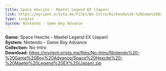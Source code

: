 ```yaml
---
title: Space Hexcite - Maetel Legend EX (Japan)
link: https://myrient.erista.me/files/No-Intro/Nintendo%20-%20Game%20Boy%20Advance/Space%20Hexcite%20-%20Maetel%20Legend%20EX%20(Japan).zip
type: single1
System: Nintendo - Game Boy Advance
---
```

<b>Game:</b> Space Hexcite - Maetel Legend EX (Japan)<br>
<b>System:</b> Nintendo - Game Boy Advance<br>
<b>Collection:</b> No-Intro<br>
<b>Download:</b> https://myrient.erista.me/files/No-Intro/Nintendo%20-%20Game%20Boy%20Advance/Space%20Hexcite%20-%20Maetel%20Legend%20EX%20(Japan).zip